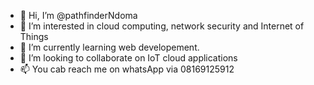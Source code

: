 - 👋 Hi, I’m @pathfinderNdoma
- 👀 I’m interested in cloud computing, network security and Internet of Things
- 🌱 I’m currently learning web developement. 
- 💞️ I’m looking to collaborate on IoT cloud applications
- 📫 You cab reach me on whatsApp via 08169125912

<!---
pathfinderNdoma/pathfinderNdoma is a ✨ special ✨ repository because its `README.md` (this file) appears on your GitHub profile.
You can click the Preview link to take a look at your changes.
--->
